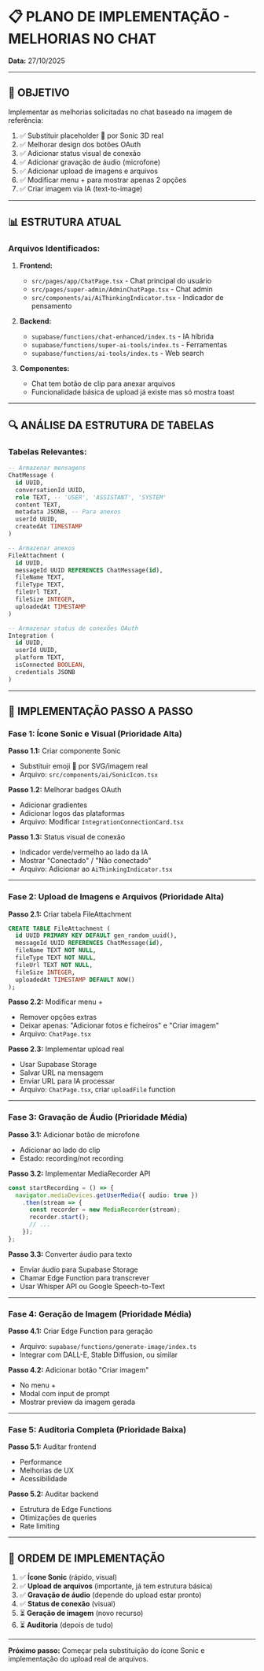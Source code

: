 # 📋 PLANO DE IMPLEMENTAÇÃO - MELHORIAS NO CHAT

**Data:** 27/10/2025

---

## 🎯 OBJETIVO

Implementar as melhorias solicitadas no chat baseado na imagem de referência:
1. ✅ Substituir placeholder 🦔 por Sonic 3D real
2. ✅ Melhorar design dos botões OAuth
3. ✅ Adicionar status visual de conexão
4. ✅ Adicionar gravação de áudio (microfone)
5. ✅ Adicionar upload de imagens e arquivos
6. ✅ Modificar menu + para mostrar apenas 2 opções
7. ✅ Criar imagem via IA (text-to-image)

---

## 📊 ESTRUTURA ATUAL

### **Arquivos Identificados:**

1. **Frontend:**
   - `src/pages/app/ChatPage.tsx` - Chat principal do usuário
   - `src/pages/super-admin/AdminChatPage.tsx` - Chat admin
   - `src/components/ai/AiThinkingIndicator.tsx` - Indicador de pensamento

2. **Backend:**
   - `supabase/functions/chat-enhanced/index.ts` - IA híbrida
   - `supabase/functions/super-ai-tools/index.ts` - Ferramentas
   - `supabase/functions/ai-tools/index.ts` - Web search

3. **Componentes:**
   - Chat tem botão de clip para anexar arquivos
   - Funcionalidade básica de upload já existe mas só mostra toast

---

## 🔍 ANÁLISE DA ESTRUTURA DE TABELAS

### **Tabelas Relevantes:**

```sql
-- Armazenar mensagens
ChatMessage (
  id UUID,
  conversationId UUID,
  role TEXT, -- 'USER', 'ASSISTANT', 'SYSTEM'
  content TEXT,
  metadata JSONB, -- Para anexos
  userId UUID,
  createdAt TIMESTAMP
)

-- Armazenar anexos
FileAttachment (
  id UUID,
  messageId UUID REFERENCES ChatMessage(id),
  fileName TEXT,
  fileType TEXT,
  fileUrl TEXT,
  fileSize INTEGER,
  uploadedAt TIMESTAMP
)

-- Armazenar status de conexões OAuth
Integration (
  id UUID,
  userId UUID,
  platform TEXT,
  isConnected BOOLEAN,
  credentials JSONB
)
```

---

## 🚀 IMPLEMENTAÇÃO PASSO A PASSO

### **Fase 1: Ícone Sonic e Visual (Prioridade Alta)**

**Passo 1.1:** Criar componente Sonic
- Substituir emoji 🦔 por SVG/imagem real
- Arquivo: `src/components/ai/SonicIcon.tsx`

**Passo 1.2:** Melhorar badges OAuth
- Adicionar gradientes
- Adicionar logos das plataformas
- Arquivo: Modificar `IntegrationConnectionCard.tsx`

**Passo 1.3:** Status visual de conexão
- Indicador verde/vermelho ao lado da IA
- Mostrar "Conectado" / "Não conectado"
- Arquivo: Adicionar ao `AiThinkingIndicator.tsx`

---

### **Fase 2: Upload de Imagens e Arquivos (Prioridade Alta)**

**Passo 2.1:** Criar tabela FileAttachment
```sql
CREATE TABLE FileAttachment (
  id UUID PRIMARY KEY DEFAULT gen_random_uuid(),
  messageId UUID REFERENCES ChatMessage(id),
  fileName TEXT NOT NULL,
  fileType TEXT NOT NULL,
  fileUrl TEXT NOT NULL,
  fileSize INTEGER,
  uploadedAt TIMESTAMP DEFAULT NOW()
);
```

**Passo 2.2:** Modificar menu +
- Remover opções extras
- Deixar apenas: "Adicionar fotos e ficheiros" e "Criar imagem"
- Arquivo: `ChatPage.tsx`

**Passo 2.3:** Implementar upload real
- Usar Supabase Storage
- Salvar URL na mensagem
- Enviar URL para IA processar
- Arquivo: `ChatPage.tsx`, criar `uploadFile` function

---

### **Fase 3: Gravação de Áudio (Prioridade Média)**

**Passo 3.1:** Adicionar botão de microfone
- Adicionar ao lado do clip
- Estado: recording/not recording

**Passo 3.2:** Implementar MediaRecorder API
```typescript
const startRecording = () => {
  navigator.mediaDevices.getUserMedia({ audio: true })
    .then(stream => {
      const recorder = new MediaRecorder(stream);
      recorder.start();
      // ...
    });
};
```

**Passo 3.3:** Converter áudio para texto
- Enviar áudio para Supabase Storage
- Chamar Edge Function para transcrever
- Usar Whisper API ou Google Speech-to-Text

---

### **Fase 4: Geração de Imagem (Prioridade Média)**

**Passo 4.1:** Criar Edge Function para geração
- Arquivo: `supabase/functions/generate-image/index.ts`
- Integrar com DALL-E, Stable Diffusion, ou similar

**Passo 4.2:** Adicionar botão "Criar imagem"
- No menu +
- Modal com input de prompt
- Mostrar preview da imagem gerada

---

### **Fase 5: Auditoria Completa (Prioridade Baixa)**

**Passo 5.1:** Auditar frontend
- Performance
- Melhorias de UX
- Acessibilidade

**Passo 5.2:** Auditar backend
- Estrutura de Edge Functions
- Otimizações de queries
- Rate limiting

---

## 📝 ORDEM DE IMPLEMENTAÇÃO

1. ✅ **Ícone Sonic** (rápido, visual)
2. ✅ **Upload de arquivos** (importante, já tem estrutura básica)
3. ✅ **Gravação de áudio** (depende do upload estar pronto)
4. ✅ **Status de conexão** (visual)
5. ⏳ **Geração de imagem** (novo recurso)
6. ⏳ **Auditoria** (depois de tudo)

---

**Próximo passo:** Começar pela substituição do ícone Sonic e implementação do upload real de arquivos.

